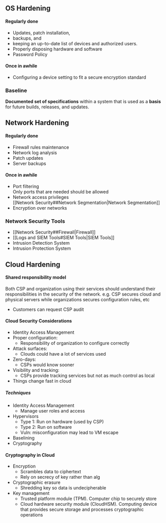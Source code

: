 ## OS Hardening
#### Regularly done
-  Updates, patch installation,
-  backups, and
-  keeping an up-to-date list of devices and authorized users.
-  Properly disposing hardware and software
-  Password Policy

#### Once in awhile 
-  Configuring a device setting to fit a secure encryption standard

### Baseline
**Documented set of specifications** within a system that is used as a **basis** for future builds, releases, and updates. 

## Network Hardening
#### Regularly done
- Firewall rules maintenance
- Network log analysis
- Patch updates
- Server backups

#### Once in awhile
- Port filtering <br>
  Only ports that are needed should be allowed
- Network access privileges <br>
  [[Network Security##Network Segmentation|Network Segmentation]]
- Encryption over networks

### Network Security Tools
- [[Network Security##Firewall|Firewall]]
- [[Logs and SIEM Tools#SIEM Tools|SIEM Tools]]
- Intrusion Detection System
- Intrusion Protection System

## Cloud Hardening
#### Shared responsibility model
Both CSP and organization using their services should understand their responsibilities in the security of the network. e.g. CSP secures cloud and physical servers while organizations secures configuration rules, etc
- Customers can request CSP audit

#### Cloud Security Considerations
- Identity Access Management
- Proper configuration:
  - Responsibility of organization to configure correctly
- Attack surfaces:
  - Clouds could have a lot of services used
- Zero-days:
  - CSPs would know sooner
- Visibility and tracking:
  - CSPs provide tracking services but not as much control as local 
- Things change fast in cloud

##### Techniques
- Identity Access Management
  - Manage user roles and access
- Hypervisors
  - Type 1: Run on hardware (used by CSP)
  - Type 2: Run on software
  - Vuln: misconfiguration may lead to VM escape
- Baselining
- Cryptography

#### Cryptography in Cloud
- Encryption
  - Scrambles data to ciphertext
  - Rely on secrecy of key rather than alg
- Cryptographic erasure
  - Shredding key so data is undecipherable
- Key management
  - Trusted platform module (TPM). Computer chip to securely store
  - Cloud hardware security module (CloudHSM). Computing device that provides secure storage and processes cryptographic operations
